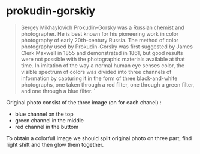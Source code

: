 # prokudin-gorskiy
>Sergey Mikhaylovich Prokudin-Gorsky was a Russian chemist and photographer. He is best known for his pioneering work in color photography of early 20th-century Russia.
The method of color photography used by Prokudin-Gorsky was first suggested by James Clerk Maxwell in 1855 and demonstrated in 1861, but good results were not possible with the photographic materials available at that time. In imitation of the way a normal human eye senses color, the visible spectrum of colors was divided into three channels of information by capturing it in the form of three black-and-white photographs, one taken through a red filter, one through a green filter, and one through a blue filter. `



Original photo consist of the three image (on for each chanel) :  
* blue channel on the top 
* green channel in the middle 
* red channel in the buttom 

To obtain a colorfull image we should split original photo on three part, find right shift and then glow them together.
